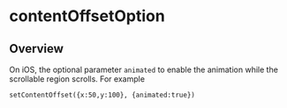 # contentOffsetOption

<TypeHeader/>

## Overview

On iOS, the optional parameter `animated` to enable the animation while the scrollable region
scrolls. For example

    setContentOffset({x:50,y:100}, {animated:true})

<ApiDocs/>
